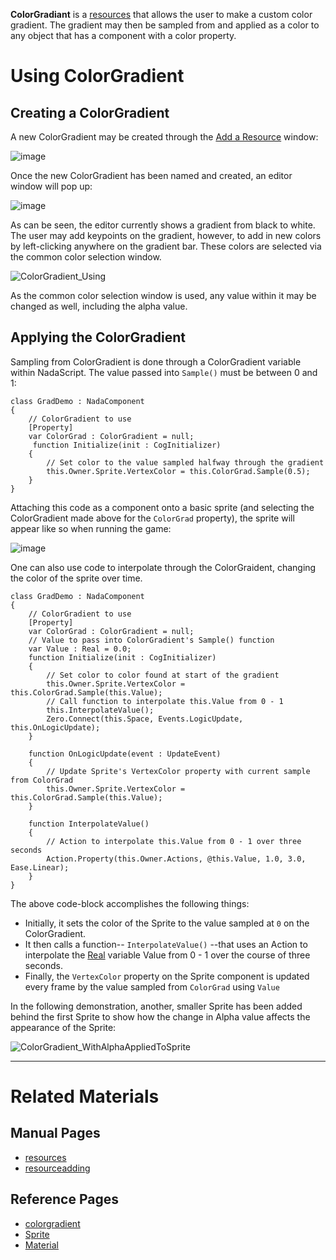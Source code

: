 **ColorGradiant** is a [resources](https://github.com/ZilchEngine/ZilchDocs/blob/master/zero_editor_documentation/zeromanual/architecture/resources.markdown) that allows the user to make a custom color gradient. The gradient may then be sampled from and applied as a color to any object that has a component with a color property.

 # Using ColorGradient
 ## Creating a ColorGradient
A new ColorGradient may be created through the [Add a Resource](https://github.com/ZilchEngine/ZilchDocs/blob/master/zero_editor_documentation/zeromanual/editor/editorcommands/resourceadding.markdown) window:



![image](https://media.githubusercontent.com/media/zeroengineteam/ZeroFiles/master/doc_files/47008.png)


Once the new ColorGradient has been named and created, an editor window will pop up:



![image](https://media.githubusercontent.com/media/zeroengineteam/ZeroFiles/master/doc_files/47010.png)


As can be seen, the editor currently shows a gradient from black to white. The user may add keypoints on the gradient, however, to add in new colors by left-clicking anywhere on the gradient bar. These colors are selected via the common color selection window.



![ColorGradient_Using](https://media.githubusercontent.com/media/zeroengineteam/ZeroFiles/master/doc_files/47196.gif)


As the common color selection window is used, any value within it may be changed as well, including the alpha value.

 ## Applying the ColorGradient
Sampling from ColorGradient is done through a ColorGradient variable within NadaScript. The value passed into `Sample()` must be between 0 and 1:

```
class GradDemo : NadaComponent
{
    // ColorGradient to use
    [Property]
    var ColorGrad : ColorGradient = null;
     function Initialize(init : CogInitializer)
    {
        // Set color to the value sampled halfway through the gradient
        this.Owner.Sprite.VertexColor = this.ColorGrad.Sample(0.5);
    }
}
```


Attaching this code as a component onto a basic sprite (and selecting the ColorGradient made above for the `ColorGrad` property), the sprite will appear like so when running the game:



![image](https://media.githubusercontent.com/media/zeroengineteam/ZeroFiles/master/doc_files/47203.png)


One can also use code to interpolate through the ColorGraident, changing the color of the sprite over time.

```
class GradDemo : NadaComponent
{
    // ColorGradient to use
    [Property]
    var ColorGrad : ColorGradient = null;
    // Value to pass into ColorGradient's Sample() function
    var Value : Real = 0.0;
    function Initialize(init : CogInitializer)
    {
        // Set color to color found at start of the gradient
        this.Owner.Sprite.VertexColor = this.ColorGrad.Sample(this.Value);
        // Call function to interpolate this.Value from 0 - 1
        this.InterpolateValue();
        Zero.Connect(this.Space, Events.LogicUpdate, this.OnLogicUpdate);
    }
    
    function OnLogicUpdate(event : UpdateEvent)
    {
        // Update Sprite's VertexColor property with current sample from ColorGrad
        this.Owner.Sprite.VertexColor = this.ColorGrad.Sample(this.Value);
    }
    
    function InterpolateValue()
    {
        // Action to interpolate this.Value from 0 - 1 over three seconds
        Action.Property(this.Owner.Actions, @this.Value, 1.0, 3.0, Ease.Linear);
    }
}
```


The above code-block accomplishes the following things:

 - Initially, it sets the color of the Sprite to the value sampled at `0` on the ColorGradient.
 - It then calls a function-- `InterpolateValue()` --that uses an Action to interpolate the [Real](https://github.com/ZilchEngine/ZilchDocs/blob/master/code_reference/nada_base_types/real.markdown) variable Value from 0 - 1 over the course of three seconds.
 - Finally, the `VertexColor` property on the Sprite component is updated every frame by the value sampled from `ColorGrad` using `Value`

In the following demonstration, another, smaller Sprite has been added behind the first Sprite to show how the change in Alpha value affects the appearance of the Sprite:



![ColorGradient_WithAlphaAppliedToSprite](https://media.githubusercontent.com/media/zeroengineteam/ZeroFiles/master/doc_files/47215.gif)


---

 # Related Materials
 ## Manual Pages
- [resources](https://github.com/ZilchEngine/ZilchDocs/blob/master/zero_editor_documentation/zeromanual/architecture/resources.markdown)
- [resourceadding](https://github.com/ZilchEngine/ZilchDocs/blob/master/zero_editor_documentation/zeromanual/editor/editorcommands/resourceadding.markdown)
 ## Reference Pages
- [colorgradient](https://github.com/ZilchEngine/ZilchDocs/blob/master/code_reference/class_reference/colorgradient.markdown)
- [Sprite](https://github.com/ZilchEngine/ZilchDocs/blob/master/code_reference/class_reference/sprite.markdown) 
- [Material](https://github.com/ZilchEngine/ZilchDocs/blob/master/code_reference/class_reference/material.markdown) 

 

 